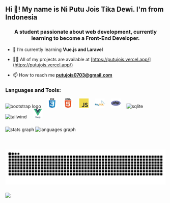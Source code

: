 <h2 align="left">Hi 👋! My name is Ni Putu Jois Tika Dewi. I'm from Indonesia</h2>
<h3 align="center">A student passionate about web development, currently learning to become a Front-End Developer.</h3>

- 🌱 I’m currently learning **Vue.js and Laravel**

- 👨‍💻 All of my projects are available at [https://putujois.vercel.app/](https://putujois.vercel.app/)

- 📫 How to reach me **putujois0703@gmail.com**

<h3 align="left">Languages and Tools:</h3>
<div align="left">
  <img src="https://cdn.jsdelivr.net/gh/devicons/devicon/icons/bootstrap/bootstrap-original.svg" height="30" alt="bootstrap logo"  />
  <img width="12" />
  <img src="https://raw.githubusercontent.com/devicons/devicon/master/icons/css3/css3-original-wordmark.svg" alt="css3" width="30" height="30" />
  <img width="12" />
  <img src="https://raw.githubusercontent.com/devicons/devicon/master/icons/html5/html5-original-wordmark.svg" alt="html5" width="30" height="30" />
  <img width="12" />
  <img src="https://raw.githubusercontent.com/devicons/devicon/master/icons/javascript/javascript-original.svg" alt="javascript" width="30" height="30" />
  <img width="12" />
  <img src="https://raw.githubusercontent.com/devicons/devicon/master/icons/mysql/mysql-original-wordmark.svg" alt="mysql" width="30" height="30" />
  <img width="12" />
  <img src="https://raw.githubusercontent.com/devicons/devicon/master/icons/php/php-original.svg" alt="php" width="30" height="30" />
  <img width="12" />
  <img src="https://www.vectorlogo.zone/logos/sqlite/sqlite-icon.svg" alt="sqlite" width="30" height="30" />
  <img width="12" />
  <img src="https://www.vectorlogo.zone/logos/tailwindcss/tailwindcss-icon.svg" alt="tailwind" width="30" height="30" />
  <img width="12" />
  <img src="https://raw.githubusercontent.com/devicons/devicon/master/icons/vuejs/vuejs-original-wordmark.svg" alt="vuejs" width="30" height="30" />
</div>


###

<div align="left">
 <img src="https://github-readme-stats.vercel.app/api?username=jois01&show_icons=true&theme=dracula" height="150" alt="stats graph" />
<img src="https://github-readme-stats.vercel.app/api/top-langs?username=jois01&layout=compact&theme=dracula" height="150" alt="languages graph" />
</div>

###

<br clear="both">

![Snake animation](https://github.com/jois01/jois01/blob/output/snake.svg)

###

<img align="left" height="150" src="https://media1.tenor.com/m/iRkL6OMGhU4AAAAd/alarm.gif"  />

###
